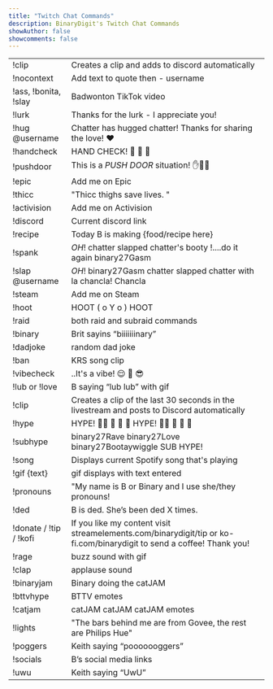```yaml
---
title: "Twitch Chat Commands"
description: BinaryDigit's Twitch Chat Commands
showAuthor: false
showcomments: false
---
```

|  |  |
|---|---|
| !clip | Creates a clip and adds to discord automatically |
| !nocontext | Add text to quote then - username |
| !ass, !bonita, !slay | Badwonton TikTok video |
| !lurk | Thanks for the lurk - I appreciate you! |
| !hug @username | Chatter has hugged chatter! Thanks for sharing the love! ♥ |
| !handcheck | HAND CHECK! 👐 👀 👐 |
| !pushdoor | This is a *PUSH DOOR* situation! ✋🚪😤 |
| !epic | Add me on Epic |
| !thicc | "Thicc thighs save lives. " |
| !activision | Add me on Activision |
| !discord | Current discord link |
| !recipe | Today B is making {food/recipe here} |
| !spank | *OH*! chatter slapped chatter's booty !....do it again binary27Gasm |
| !slap @username | *OH*! binary27Gasm chatter slapped chatter with la chancla! Chancla |
| !steam | Add me on Steam |
| !hoot | HOOT ( o Y o ) HOOT |
| !raid | both raid and subraid commands
| !binary | Brit sayins “biiiiiiinary” |
| !dadjoke | random dad joke |
| !ban | KRS song clip |
| !vibecheck | ..It's a vibe! 😌 📳 😎 |
| !lub or !love | B saying “lub lub” with gif |
| !clip | Creates a clip of the last 30 seconds in the livestream and posts to Discord automatically |
| !hype | HYPE! 🙌🏽 🌟 💙 🎉 HYPE! 🙌🏽 🌟 💙 🎉|
| !subhype | binary27Rave binary27Love binary27Bootaywiggle SUB HYPE! |
| !song | Displays current Spotify song that's playing |
| !gif {text} | gif displays with text entered |
| !pronouns | "My name is B or Binary and I use she/they pronouns! |
| !ded | B is ded. She’s been ded X times. |
| !donate / !tip / !kofi | If you like my content visit streamelements.com/binarydigit/tip or ko-fi.com/binarydigit to send a coffee! Thank you!|
| !rage | buzz sound with gif |
| !clap | applause sound |
| !binaryjam | Binary doing the catJAM |
| !bttvhype | BTTV emotes |
| !catjam | catJAM catJAM catJAM emotes |
| !lights | "The bars behind me are from Govee, the rest are Philips Hue" |
| !poggers | Keith saying “pooooooggers” |
| !socials | B’s social media links |
| !uwu | Keith saying “UwU” |
